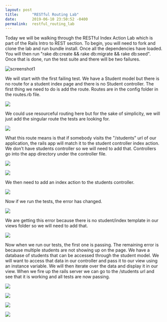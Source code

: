 ```yaml
---
layout: post
title:      "RESTful Routing Lab"
date:       2019-06-10 23:50:52 -0400
permalink:  restful_routing_lab
---
```



Today we will be walking through the RESTful Index Action Lab which is part of the Rails Intro to REST section.  To begin, you will need to fork and clone the lab and run bundle install.  Once all the dependencies have loaded.  You will then run "rake db:create && rake db:migrate && rake db:seed".  Once that is done, run the test suite and there will be two failures.

![screenshot1](https://i.imgur.com/jSI9tFp.png.jpg)

We will start with the first failing test.  We have a Student model but there is no route for a student index page and there is no Student controller.  The first thing we need to do is add the route.  Routes are in the config folder in the routes.rb file.

![](https://i.imgur.com/Wyhkk6e.png)

We could use resourceful routing here but for the sake of simplicity, we will just add the singular route the tests are looking for.

![](https://i.imgur.com/FEXNMkW.png)

What this route means is that if somebody visits the "/students" url of our application, the rails app will match it to the student controller index action.  We don't have students controller so we will need to add that.  Controllers go into the app directory under the controller file.  

![](https://i.imgur.com/PBlvJNH.png)

![](https://i.imgur.com/Dv4PzZ9.png)

We then need to add an index action to the students controller.

![](https://i.imgur.com/RyaIBLV.png)

Now if we run the tests, the error has changed.

![](https://i.imgur.com/7LqYJ0H.png)

We are getting this error because there is no student/index template in our views folder so we will need to add that.

![](https://i.imgur.com/v0nOA3Y.png)

Now when we run our tests, the first one is passing.  The remaining error is because multiple students are not showing up on the page.  We have a database of students that can be accessed through the student model.  We will want to access that data in our controller and pass it to our view using an instance variable.  We will then iterate over the data and display it in our view.  When we fire up the rails server we can go to the /students url and see that it is working and all tests are now passing.

![](https://i.imgur.com/DuigTXY.png)

![](https://i.imgur.com/QRHShst.png)

![](https://i.imgur.com/wDO6tQH.png)

![](https://i.imgur.com/q7nXQhf.png)
